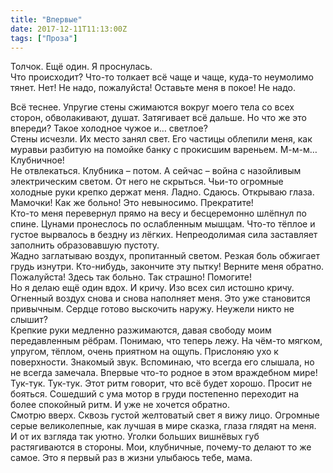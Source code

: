 ```yaml
---
title: "Впервые"
date: 2017-12-11T11:13:00Z
tags: ["Проза"]
---
```


Толчок. Ещё один. Я проснулась.  
Что происходит? Что-то толкает всё чаще и чаще, куда-то неумолимо тянет. Нет! Не надо, пожалуйста! Оставьте меня в покое! Не надо.



Всё теснее. Упругие стены сжимаются вокруг моего тела со всех сторон, обволакивают, душат. Затягивает всё дальше. Но что же это впереди? Такое холодное чужое и… светлое?  
Стены исчезли. Их место занял свет. Его частицы облепили меня, как муравьи разбитую на помойке банку с прокисшим вареньем. М-м-м… Клубничное!  
Не отвлекаться. Клубника – потом. А сейчас – война с назойливым электрическим светом. От него не скрыться. Чьи-то огромные холодные руки крепко держат меня. Ладно. Сдаюсь. Открываю глаза. Мамочки! Как же больно! Это невыносимо. Прекратите!  
Кто-то меня перевернул прямо на весу и бесцеремонно шлёпнул по спине. Цунами пронеслось по ослабленным мышцам. Что-то тёплое и густое вырвалось в бездну из лёгких. Непреодолимая сила заставляет заполнить образовавшую пустоту.  
Жадно заглатываю воздух, пропитанный светом. Резкая боль обжигает грудь изнутри. Кто-нибудь, закончите эту пытку! Верните меня обратно. Пожалуйста! Здесь так больно. Так страшно! Помогите!  
Но я делаю ещё один вдох. И кричу. Изо всех сил истошно кричу. Огненный воздух снова и снова наполняет меня. Это уже становится привычным. Сердце готово выскочить наружу. Неужели никто не слышит?  
Крепкие руки медленно разжимаются, давая свободу моим передавленным рёбрам. Понимаю, что теперь лежу. На чём-то мягком, упругом, тёплом, очень приятном на ощупь. Прислоняю ухо к поверхности. Знакомый звук. Вспоминаю, что всегда его слышала, но не всегда замечала. Впервые что-то родное в этом враждебном мире!  
Тук-тук. Тук-тук. Этот ритм говорит, что всё будет хорошо. Просит не бояться. Сошедший с ума мотор в груди постепенно переходит на более спокойный ритм. И уже не хочется обратно.  
Смотрю вверх. Сквозь густой желтоватый свет я вижу лицо. Огромные серые великолепные, как лучшая в мире сказка, глаза глядят на меня. И от их взгляда так уютно. Уголки больших вишнёвых губ растягиваются в стороны. Мои, клубничные, почему-то делают то же самое. Это я первый раз в жизни улыбаюсь тебе, мама.


